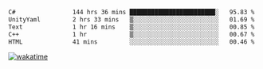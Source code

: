 <!--START_SECTION:waka-->

```txt
C#                144 hrs 36 mins ████████████████████████░   95.83 %
UnityYaml         2 hrs 33 mins   ▒░░░░░░░░░░░░░░░░░░░░░░░░   01.69 %
Text              1 hr 16 mins    ▒░░░░░░░░░░░░░░░░░░░░░░░░   00.85 %
C++               1 hr            ▒░░░░░░░░░░░░░░░░░░░░░░░░   00.67 %
HTML              41 mins         ░░░░░░░░░░░░░░░░░░░░░░░░░   00.46 %
```

<!--END_SECTION:waka-->
[![wakatime](https://wakatime.com/badge/user/6c2f442e-41b4-42e3-bc06-d5d8203ad1da.svg)](https://wakatime.com/@6c2f442e-41b4-42e3-bc06-d5d8203ad1da)
